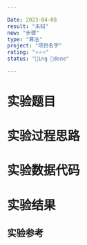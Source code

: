 ```yaml
---

Date: 2023-04-08
result: "未知"
new: "步骤"
type: "算法"
project: "项目名字"
rating: "⭐⭐⭐"
status: "🌱ing 🌲done"

---
```


# 实验题目

# 实验过程思路

# 实验数据代码

# 实验结果


## 实验参考


